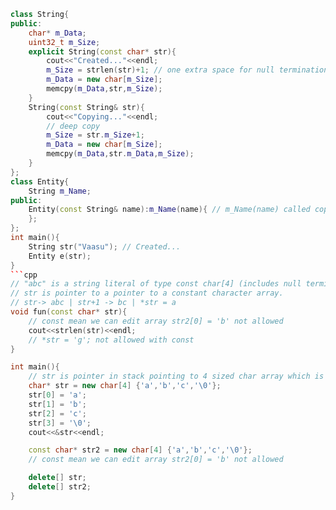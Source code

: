 ```cpp
class String{
public:
    char* m_Data;
    uint32_t m_Size;
    explicit String(const char* str){
        cout<<"Created..."<<endl;
        m_Size = strlen(str)+1; // one extra space for null termination
        m_Data = new char[m_Size];
        memcpy(m_Data,str,m_Size);
    }
    String(const String& str){
        cout<<"Copying..."<<endl;
        // deep copy
        m_Size = str.m_Size+1;
        m_Data = new char[m_Size];
        memcpy(m_Data,str.m_Data,m_Size);
    }
};
class Entity{
    String m_Name;
public:
    Entity(const String& name):m_Name(name){ // m_Name(name) called copy constructor
    };
};
int main(){
    String str("Vaasu"); // Created...
    Entity e(str);
}
```cpp
// "abc" is a string literal of type const char[4] (includes null terminator)
// str is pointer to a pointer to a constant character array.
// str-> abc | str+1 -> bc | *str = a
void fun(const char* str){
    // const mean we can edit array str2[0] = 'b' not allowed
    cout<<strlen(str)<<endl;
    // *str = 'g'; not allowed with const
}

int main(){
    // str is pointer in stack pointing to 4 sized char array which is in heap
    char* str = new char[4] {'a','b','c','\0'};
    str[0] = 'a';
    str[1] = 'b';
    str[2] = 'c';
    str[3] = '\0';
    cout<<&str<<endl;

    const char* str2 = new char[4] {'a','b','c','\0'};
    // const mean we can edit array str2[0] = 'b' not allowed

    delete[] str;
    delete[] str2;
}
```

```
